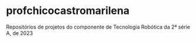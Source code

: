 # profchicocastromarilena
Repositórios de projetos do componente de Tecnologia Robótica da 2ª série A, de 2023
